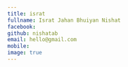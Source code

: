 ```yaml
---
title: israt
fullname: Israt Jahan Bhuiyan Nishat
facebook:
github: nishatab 
email: hello@gmail.com
mobile:
image: true
---
```



